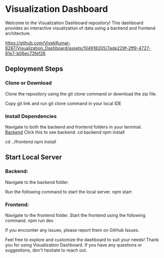 # Visualization Dashboard
Welcome to the Visualization Dashboard repository! This dashboard provides an interactive visualization of data using a backend and frontend architecture.

https://github.com/VivekKumar-8287/Visualization_Dashboard/assets/104918205/7ade229f-2ff9-4727-81e7-b06ec73fef26


## Deployment Steps
### Clone or Download
Clone the repository using the git clone command or download the zip file.


Copy git link and run git clone command in your local IDE

### Install Dependencies
Navigate to both the backend and frontend folders in your terminal.
[Backend](https://reactjs.org/https://visual-dase-data.netlify.app/.netlify/functions/api/data) Click this to see backend.
cd backend
npm install

cd ../frontend
npm install


## Start Local Server
### Backend:

Navigate to the backend folder.

Run the following command to start the local server.
npm start





### Frontend:

Navigate to the frontend folder.
Start the frontend using the following command.
npm run dev

If you encounter any issues, please report them on GitHub Issues.

Feel free to explore and customize the dashboard to suit your needs! Thank you for using Visualization Dashboard. If you have any questions or suggestions, don't hesitate to reach out.
